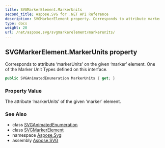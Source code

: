 ```yaml
---
title: SVGMarkerElement.MarkerUnits
second_title: Aspose.SVG for .NET API Reference
description: SVGMarkerElement property. Corresponds to attribute markerUnits on the given marker element. One of the Marker Unit Types defined on this interface
type: docs
weight: 20
url: /net/aspose.svg/svgmarkerelement/markerunits/
---
```

## SVGMarkerElement.MarkerUnits property

Corresponds to attribute ‘markerUnits’ on the given ‘marker’ element. One of the Marker Unit Types defined on this interface.

```csharp
public SVGAnimatedEnumeration MarkerUnits { get; }
```

### Property Value

The attribute ‘markerUnits’ of the given ‘marker’ element.

### See Also

* class [SVGAnimatedEnumeration](../../../aspose.svg.datatypes/svganimatedenumeration/)
* class [SVGMarkerElement](../)
* namespace [Aspose.Svg](../../../aspose.svg/)
* assembly [Aspose.SVG](../../../)
